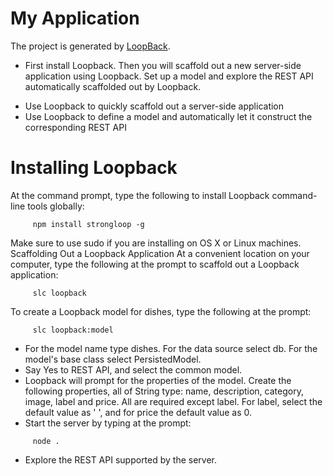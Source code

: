 # My Application

The project is generated by [LoopBack](http://loopback.io).

* First install Loopback. Then you will scaffold out a new server-side application using Loopback. Set up a model and explore the REST API automatically scaffolded out by Loopback.
- Use Loopback to quickly scaffold out a server-side application
- Use Loopback to define a model and automatically let it construct the corresponding     REST API
# Installing Loopback
At the command prompt, type the following to install Loopback command-line tools globally:

````
     npm install strongloop -g
````
Make sure to use sudo if you are installing on OS X or Linux machines.
Scaffolding Out a Loopback Application
At a convenient location on your computer, type the following at the prompt to scaffold out a Loopback application:

````
     slc loopback
````

To create a Loopback model for dishes, type the following at the prompt:
````
     slc loopback:model
````

* For the model name type dishes. For the data source select db. For the model's base     class select PersistedModel.
* Say Yes to REST API, and select the common model.
* Loopback will prompt for the properties of the model. Create the following properties,  all of String type: name, description, category, image, label and price. All are        required except label. For label, select the default value as ' ', and for price the    default value as 0.
* Start the server by typing at the prompt:
````
     node .
````

- Explore the REST API supported by the server.
